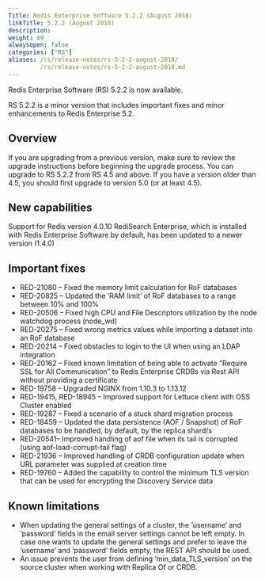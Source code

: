 ```yaml
---
Title: Redis Enterprise Software 5.2.2 (August 2018)
linkTitle: 5.2.2 (August 2018)
description:
weight: 89
alwaysopen: false
categories: ["RS"]
aliases: /rs/release-notes/rs-5-2-2-august-2018/
         /rs/release-notes/rs-5-2-2-august-2018.md
---
```

Redis Enterprise Software (RS) 5.2.2 is now available.

RS 5.2.2 is a minor version that includes important fixes and minor enhancements to Redis Enterprise 5.2.

## Overview

If you are upgrading from a previous version, make sure to review the upgrade instructions before beginning the upgrade process. You can upgrade to RS 5.2.2 from RS 4.5 and above. If you have a version older than 4.5, you should first upgrade to version 5.0 (or at least 4.5).

## New capabilities

Support for Redis version 4.0.10
RediSearch Enterprise, which is installed with Redis Enterprise Software by default, has been updated to a newer version (1.4.0)

## Important fixes

- RED-21080 – Fixed the memory limit calculation for RoF databases
- RED-20825 – Updated the ‘RAM limit’ of RoF databases to a range between 10% and 100%
- RED-20506 – Fixed high CPU and File Descriptors utilization by the node watchdog process (node_wd)
- RED-20275 – Fixed wrong metrics values while importing a dataset into an RoF database
- RED-20214 – Fixed obstacles to login to the UI when using an LDAP integration
- RED-20162 – Fixed known limitation of being able to activate “Require SSL for All Communication” to Redis Enterprise CRDBs via Rest API without providing a certificate
- RED-19758 – Upgraded NGINX from 1.10.3 to 1.13.12
- RED-19415, RED-18945 – Improved support for Lettuce client with OSS Cluster enabled
- RED-19287 – Fixed a scenario of a stuck shard migration process
- RED-18459 – Updated the data persistence (AOF / Snapshot) of RoF databases to be handled, by default, by the replica shard/s
- RED-20541– Improved handling of aof file when its tail is corrupted (using aof-load-corrupt-tail flag)
- RED-21936 – Improved handling of CRDB configuration update when URL parameter was supplied at creation time
- RED-19760 – Added the capability to control the minimum TLS version that can be used for encrypting the Discovery Service data

## Known limitations

- When updating the general settings of a cluster, the ‘username’ and ‘password’ fields in the email server settings cannot be left empty. In case one wants to update the general settings and prefer to leave the ‘username’ and ‘password’ fields empty, the REST API should be used.
- An issue prevents the user from defining ‘min_data_TLS_version’ on the source cluster when working with Replica Of or CRDB.
